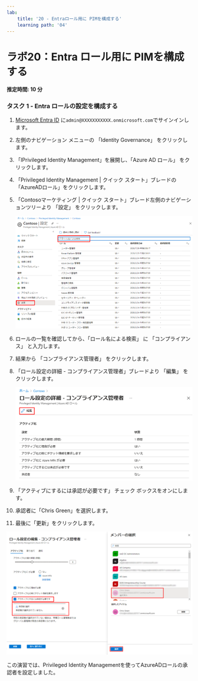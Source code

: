 ```yaml
---
lab:
    title: '20 - Entraロール用に PIMを構成する'
    learning path: '04'
---
```


# ラボ20：Entra ロール用に PIMを構成する

#### 推定時間: 10 分

### タスク 1 - Entra ロールの設定を構成する

1. [Microsoft Entra ID]( https://portal.azure.com/#blade/Microsoft_AAD_IAM/ActiveDirectoryMenuBlade/Overview) に`admin@XXXXXXXXXXX.onmicrosoft.com`でサインインします。

1. 左側のナビゲーション メニューの 「Identity Governance」 をクリックします。

1. 「IPrivileged Identity Management」を展開し、「Azure AD ロール」 をクリックします。

1. 「Privileged Identity Management | クイック スタート」ブレードの「AzureADロール」をクリックします。

1. 「Contosoマーケティング | クイック スタート」ブレード左側のナビゲーションツリーより 「設定」 をクリックします。

    ![「設定」メニューが強調表示された 「Azure AD ロール」ページを表示している画面イメージ](./media/lp3-mod3-pim-ad-roles-settings.png)

1. ロールの一覧を確認してから、「ロール名による検索」 に 「コンプライアンス」 と入力します。

1. 結果から 「コンプライアンス管理者」 をクリックします。

1. 「ロール設定の詳細 - コンプライアンス管理者」ブレードより 「編集」 をクリックします。

    ![ロール設定の詳細 - コンプライアンス管理者ページの上部の「編集」が強調表示されている画面イメージ](./media/lp4-mod3-pim-edit-compliance-role.png)

1. 「アクティブにするには承認が必要です」 チェック ボックスをオンにします。

1. 承認者に「Chris Green」を選択します。

1. 最後に「更新」をクリックします。

![ロール設定の編集ブレードと、クリックしたメンバーが強調表示されたメンバーのクリックウィンドウを表示している画面イメージ](./media/lp4-mod3-pim-add-approver.png)



この演習では、Privileged Identity Managementを使ってAzureADロールの承認者を設定しました。

